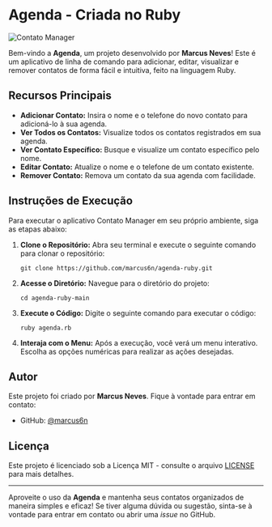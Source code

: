 # Agenda - Criada no Ruby

![Contato Manager](https://link_para_sua_imagem.png/)

Bem-vindo a **Agenda**, um projeto desenvolvido por **Marcus Neves**! Este é um aplicativo de linha de comando para adicionar, editar, visualizar e remover contatos de forma fácil e intuitiva, feito na linguagem Ruby.

## Recursos Principais

- **Adicionar Contato:** Insira o nome e o telefone do novo contato para adicioná-lo à sua agenda.
- **Ver Todos os Contatos:** Visualize todos os contatos registrados em sua agenda.
- **Ver Contato Específico:** Busque e visualize um contato específico pelo nome.
- **Editar Contato:** Atualize o nome e o telefone de um contato existente.
- **Remover Contato:** Remova um contato da sua agenda com facilidade.

## Instruções de Execução

Para executar o aplicativo Contato Manager em seu próprio ambiente, siga as etapas abaixo:

1. **Clone o Repositório:** Abra seu terminal e execute o seguinte comando para clonar o repositório:
    
    `git clone https://github.com/marcus6n/agenda-ruby.git`
    
2. **Acesse o Diretório:** Navegue para o diretório do projeto:
    
    `cd agenda-ruby-main`
    
3. **Execute o Código:** Digite o seguinte comando para executar o código:

    `ruby agenda.rb`
    
5. **Interaja com o Menu:** Após a execução, você verá um menu interativo. Escolha as opções numéricas para realizar as ações desejadas.
    

## Autor

Este projeto foi criado por **Marcus Neves**. Fique à vontade para entrar em contato:

- GitHub: [@marcus6n](https://github.com/marcus6n)

## Licença

Este projeto é licenciado sob a Licença MIT - consulte o arquivo [LICENSE](https://github.com/marcus6n/agenda-ruby/blob/main/LICENSE) para mais detalhes.

---

Aproveite o uso da **Agenda** e mantenha seus contatos organizados de maneira simples e eficaz! Se tiver alguma dúvida ou sugestão, sinta-se à vontade para entrar em contato ou abrir uma _issue_ no GitHub.
